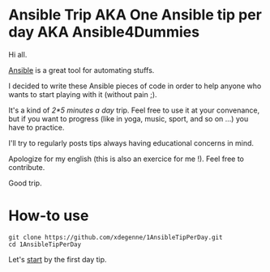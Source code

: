 # Ansible Trip AKA One Ansible tip per day AKA Ansible4Dummies

Hi all.

[Ansible](https://www.ansible.com/resources/get-started) is a great tool for automating stuffs.

I decided to write these Ansible pieces of code in order to help anyone who wants to start playing with it (without pain ;).

It's a kind of _2*5 minutes a day_ trip. Feel free to use it at your convenance, but if you want to progress (like in yoga, music, sport, and so on ...) you have to practice.

I'll try to regularly posts tips always having educational concerns in mind.

Apologize for my english (this is also an exercice for me !). Feel free to contribute.

Good trip.

# How-to use

```
git clone https://github.com/xdegenne/1AnsibleTipPerDay.git
cd 1AnsibleTipPerDay
```

Let's [start](Day001am-InstallAnsible) by the first day tip.
